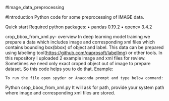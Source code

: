 #Image_data_preprocessing

#Introduction
 	Python code for some preprocessing of IMAGE data.
  
Quick start
 	Required python packages:
•	pandas  0.19.2
•	opencv 3.4.2

crop_bbox_from_xml.py- overview
In deep learning model training we prepare a data which includes image and corresponding xml files which contains bounding box(bbox) of object and label. This data can be prepared using labelimg tool(https://github.com/qaprosoft/labelImg) or other tools. In this repository I uploaded 2 example image and xml files for review. Sometimes we need only exact croped object out of image to prepare dataset. So this code helps you to do that.
Example:


 
 	To run the file open spyder or Anaconda prompt and type below command:
Python crop_bbox_from_xml.py
It will ask for path, provide your system path where image and corresponding xml files are stored.




